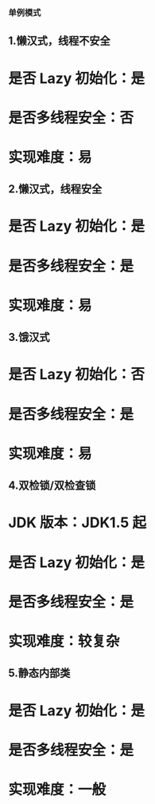 ### 单例模式

## 1.懒汉式，线程不安全
# 是否 Lazy 初始化：是
# 是否多线程安全：否
# 实现难度：易

## 2.懒汉式，线程安全
# 是否 Lazy 初始化：是
# 是否多线程安全：是
# 实现难度：易

## 3.饿汉式
# 是否 Lazy 初始化：否
# 是否多线程安全：是
# 实现难度：易

## 4.双检锁/双检查锁
# JDK 版本：JDK1.5 起
# 是否 Lazy 初始化：是
# 是否多线程安全：是
# 实现难度：较复杂

## 5.静态内部类
# 是否 Lazy 初始化：是
# 是否多线程安全：是
# 实现难度：一般
